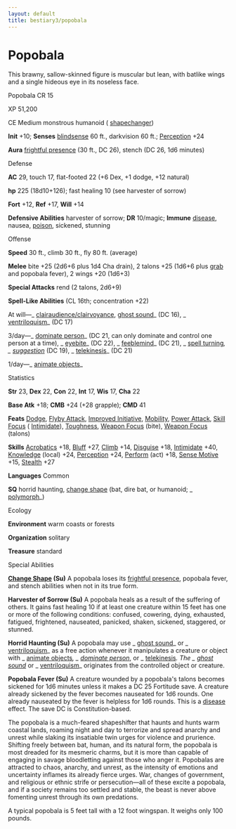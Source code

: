 ```yaml
---
layout: default
title: bestiary3/popobala
---
```

# Popobala

This brawny, sallow-skinned figure is muscular but lean, with batlike wings and a single hideous eye in its noseless face.

Popobala CR 15

XP 51,200

CE Medium monstrous humanoid ( [shapechanger](monsters/creatureTypes#_shapechanger-subtype))

**Init** +10; **Senses** [blindsense](monsters/universalMonsterRules#_blindsense) 60 ft., darkvision 60 ft.; [Perception](skills/perception#_perception) +24

**Aura** [frightful presence](monsters/universalMonsterRules#_frightful-presence) (30 ft., DC 26), stench (DC 26, 1d6 minutes)

Defense

**AC** 29, touch 17, flat-footed 22 (+6 Dex, +1 dodge, +12 natural)

**hp** 225 (18d10+126); fast healing 10 (see harvester of sorrow)

**Fort** +12, **Ref** +17, **Will** +14

**Defensive Abilities** harvester of sorrow; **DR** 10/magic; **Immune** [disease](monsters/universalMonsterRules#_disease-(ex-or-su)), nausea, [poison](monsters/universalMonsterRules#_poison-(ex-or-su)), sickened, stunning

Offense

**Speed** 30 ft., climb 30 ft., fly 80 ft. (average)

**Melee** bite +25 (2d6+6 plus 1d4 Cha drain), 2 talons +25 (1d6+6 plus [grab](monsters/universalMonsterRules#_grab) and popobala fever), 2 wings +20 (1d6+3)

**Special Attacks** rend (2 talons, 2d6+9)

**Spell-Like Abilities** (CL 16th; concentration +22)

At will—_ [clairaudience/clairvoyance](spells/clairaudienceClairvoyance#_clairaudience-clairvoyance), [ghost sound](spells/ghostSound#_ghost-sound)_ (DC 16), _ [ventriloquism](spells/ventriloquism#_ventriloquism)_ (DC 17)

3/day—_ [dominate person](spells/dominatePerson#_dominate-person)_ (DC 21, can only dominate and control one person at a time), _ [eyebite](spells/eyebite#_eyebite)_ (DC 22), _ [feeblemind](spells/feeblemind#_feeblemind)_ (DC 21), _ [spell turning](spells/spellTurning#_spell-turning)_, _ [suggestion](spells/suggestion#_suggestion)_ (DC 19), _ [telekinesis](spells/telekinesis#_telekinesis)_ (DC 21)

1/day—_ [animate objects](spells/animateObjects#_animate-objects)_

Statistics

**Str** 23, **Dex** 22, **Con** 22, **Int** 17, **Wis** 17, **Cha** 22

**Base Atk** +18; **CMB** +24 (+28 grapple); **CMD** 41

**Feats** [Dodge](feats#_dodge), [Flyby Attack](monsters/monsterFeats#_flyby-attack), [Improved Initiative](feats#_improved-initiative), [Mobility](feats#_mobility), [Power Attack](feats#_power-attack), [Skill Focus](feats#_skill-focus) ( [Intimidate](skills/intimidate#_intimidate)), [Toughness](feats#_toughness), [Weapon Focus](feats#_weapon-focus) (bite), [Weapon Focus](feats#_weapon-focus) (talons)

**Skills** [Acrobatics](skills/acrobatics#_acrobatics) +18, [Bluff](skills/bluff#_bluff) +27, [Climb](skills/climb#_climb) +14, [Disguise](skills/disguise#_disguise) +18, [Intimidate](skills/intimidate#_intimidate) +40, [Knowledge](skills/knowledge#_knowledge) (local) +24, [Perception](skills/perception#_perception) +24, [Perform](skills/perform#_perform) (act) +18, [Sense Motive](skills/senseMotive#_sense-motive) +15, [Stealth](skills/stealth#_stealth) +27

**Languages** Common

**SQ** horrid haunting, [change shape](monsters/universalMonsterRules#_change-shape) (bat, dire bat, or humanoid; _ [polymorph](spells/polymorph#_polymorph)_)

Ecology

**Environment** warm coasts or forests

**Organization** solitary

**Treasure** standard

Special Abilities

**[Change Shape](monsters/universalMonsterRules#_change-shape) (Su)** A popobala loses its [frightful presence](monsters/universalMonsterRules#_frightful-presence), popobala fever, and stench abilities when not in its true form.

**Harvester of Sorrow (Su)** A popobala heals as a result of the suffering of others. It gains fast healing 10 if at least one creature within 15 feet has one or more of the following conditions: confused, cowering, dying, exhausted, fatigued, frightened, nauseated, panicked, shaken, sickened, staggered, or stunned.

**Horrid Haunting (Su)** A popobala may use _ [ghost sound](spells/ghostSound#_ghost-sound)_ or _ [ventriloquism](spells/ventriloquism#_ventriloquism)_ as a free action whenever it manipulates a creature or object with _ [animate objects](spells/animateObjects#_animate-objects)_, _ [dominate person](spells/dominatePerson#_dominate-person)_, or _ [telekinesis](spells/telekinesis#_telekinesis)_. The _ [ghost sound](spells/ghostSound#_ghost-sound)_ or _ [ventriloquism](spells/ventriloquism#_ventriloquism)_ originates from the controlled object or creature.

**Popobala Fever (Su)** A creature wounded by a popobala's talons becomes sickened for 1d6 minutes unless it makes a DC 25 Fortitude save. A creature already sickened by the fever becomes nauseated for 1d6 rounds. One already nauseated by the fever is helpless for 1d6 rounds. This is a [disease](monsters/universalMonsterRules#_disease-(ex-or-su)) effect. The save DC is Constitution-based.

The popobala is a much-feared shapeshifter that haunts and hunts warm coastal lands, roaming night and day to terrorize and spread anarchy and unrest while slaking its insatiable twin urges for violence and prurience. Shifting freely between bat, human, and its natural form, the popobala is most dreaded for its mesmeric charms, but it is more than capable of engaging in savage bloodletting against those who anger it. Popobalas are attracted to chaos, anarchy, and unrest, as the intensity of emotions and uncertainty inflames its already fierce urges. War, changes of government, and religious or ethnic strife or persecution—all of these excite a popobala, and if a society remains too settled and stable, the beast is never above fomenting unrest through its own predations.

A typical popobala is 5 feet tall with a 12 foot wingspan. It weighs only 100 pounds.

